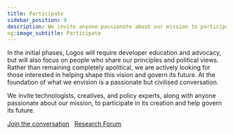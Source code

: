 ```yaml
---
title: Participate
sidebar_position: 9
description: We invite anyone passionate about our mission to participate in the creation of the Logos Network.
og:image_subtitle: Participate
---
```


In the initial phases, Logos will require developer education and advocacy, but will also focus on people who share our principles and political views. Rather than remaining completely apolitical, we are actively looking for those interested in helping shape this vision and govern its future. At the foundation of what we envision is a passionate but civilised conversation.

We invite technologists, creatives, and policy experts, along with anyone passionate about our mission, to participate in its creation and help govern its future. 


[Join the conversation](https://forum.logos.co/) &nbsp; [Research Forum](https://forum.vac.dev/)